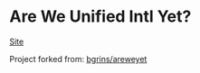 # Are We Unified Intl Yet?

[Site](https://gregtatum.github.io/are-we-unified-intl-yet/)

Project forked from: [bgrins/areweyet](https://github.com/bgrins/areweyet)
